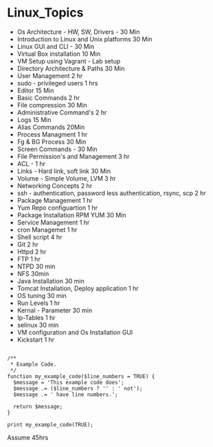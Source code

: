 # Linux_Topics
- Os Architecture - HW, SW, Drivers - 30 Min
- Introduction to Linux and Unix platforms 30 Min
- Linux GUI and CLI - 30 Min
- Virtual Box installation 10 Min
- VM Setup using Vagrant - Lab setup
- Directory Architecture & Paths 30 Min
- User Management 2 hr
- sudo - privileged users 1 hrs
- Editor 15 Min
- Basic Commands 2 hr
- File compression 30 Min
- Administrative Command's 2 hr
- Logs 15 Min
- Alias Commands 20Min
- Process Managment 1 hr
- Fg & BG Process 30 Min 
- Screen Commands - 30 Min
- File Permission's and Management 3 hr
- ACL - 1 hr
- Links - Hard link, soft link 30 Min 
- Volume - Simple Volume, LVM 3 hr
- Networking Concepts 2 hr
- ssh - authentication, password less authentication, rsync, scp 2 hr
- Package Management 1 hr
- Yum Repo configuartion 1 hr
- Package Installation RPM YUM 30 Min
- Service Management 1 hr
- cron Managemet 1 hr
- Shell script 4 hr
- Git 2 hr
- Httpd 2 hr
- FTP 1 hr
- NTPD 30 min
- NFS 30min
- Java Installation 30 min 
- Tomcat Installation, Deploy application 1 hr
- OS tuning 30 min
- Run Levels 1 hr
- Kernal - Parameter 30 min
- Ip-Tables 1 hr
- selinux 30 min
- VM configuration and Os Installation GUI 
- Kickstart 1 hr

<pre><code class="line-numbers">
/**
 * Example Code.
 */
function my_example_code($line_numbers = TRUE) {
  $message = 'This example code does';
  $message .= ($line_numbers ? '' : ' not');
  $message .= ' have line numbers.';

  return $message;
}

print my_example_code(TRUE);
</code></pre>

Assume 45hrs 
